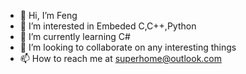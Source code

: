 - 👋 Hi, I’m Feng
- 👀 I’m interested in Embeded C,C++,Python
- 🌱 I’m currently learning C#
- 💞️ I’m looking to collaborate on any interesting things
- 📫 How to reach me at superhome@outlook.com

<!---
superhome2009/superhome2009 is a ✨ special ✨ repository because its `README.md` (this file) appears on your GitHub profile.
You can click the Preview link to take a look at your changes.
--->
